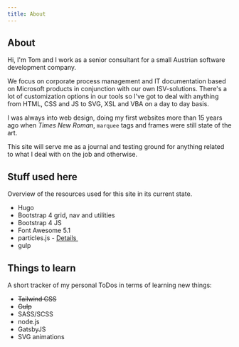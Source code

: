 ```yaml
---
title: About
---
```


## About

Hi, I'm Tom and I work as a senior consultant for a small Austrian software development company.

We focus on corporate process management and IT documentation based on Microsoft products in conjunction with our own ISV-solutions. There's a lot of customization options in our tools so I've got to deal with anything from HTML, CSS and JS to SVG, XSL and VBA on a day to day basis.

I was always into web design, doing my first websites more than 15 years ago when _Times New Roman_, `marquee` tags and frames were still state of the art.

This site will serve me as a journal and testing ground for anything related to what I deal with on the job and otherwise. 

## Stuff used here

Overview of the resources used for this site in its current state.

- Hugo
- Bootstrap 4 grid, nav and utilities
- Bootstrap 4 JS
- Font Awesome 5.1
- particles.js - <a href="https://github.com/VincentGarreau/particles.js" class="lnk-underline" rel="noopener" target="_blank">Details&nbsp;<i class="fas fa-external-link-alt fa-xs"></i></a>
- gulp

## Things to learn

A short tracker of my personal ToDos in terms of learning new things:

- <s>Tailwind CSS</s>
- <s>Gulp</s>
- SASS/SCSS
- node.js
- GatsbyJS
- SVG animations